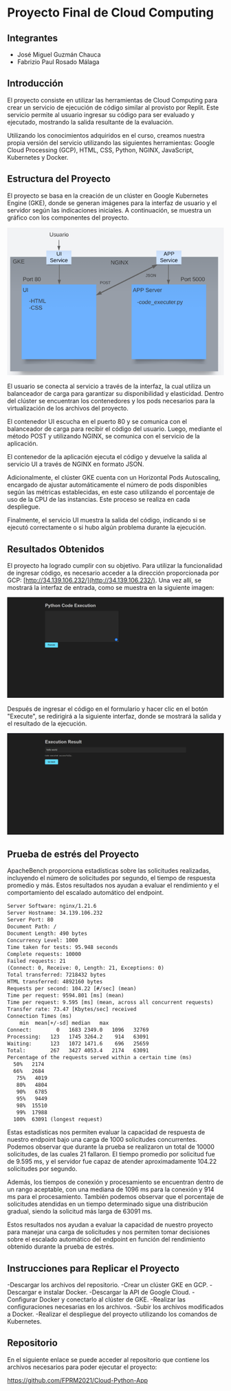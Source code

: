 # Proyecto Final de Cloud Computing
## Integrantes
- José Miguel Guzmán Chauca
- Fabrizio Paul Rosado Málaga

## Introducción
El proyecto consiste en utilizar las herramientas de Cloud Computing para crear un servicio de ejecución de código similar al provisto por Replit. Este servicio permite al usuario ingresar su código para ser evaluado y ejecutado, mostrando la salida resultante de la evaluación.

Utilizando los conocimientos adquiridos en el curso, creamos nuestra propia versión del servicio utilizando las siguientes herramientas: Google Cloud Processing (GCP), HTML, CSS, Python, NGINX, JavaScript, Kubernetes y Docker.

## Estructura del Proyecto
El proyecto se basa en la creación de un clúster en Google Kubernetes Engine (GKE), donde se generan imágenes para la interfaz de usuario y el servidor según las indicaciones iniciales. A continuación, se muestra un gráfico con los componentes del proyecto.

![Componentes del proyecto](componentes.png)

El usuario se conecta al servicio a través de la interfaz, la cual utiliza un balanceador de carga para garantizar su disponibilidad y elasticidad. Dentro del clúster se encuentran los contenedores y los pods necesarios para la virtualización de los archivos del proyecto.

El contenedor UI escucha en el puerto 80 y se comunica con el balanceador de carga para recibir el código del usuario. Luego, mediante el método POST y utilizando NGINX, se comunica con el servicio de la aplicación.

El contenedor de la aplicación ejecuta el código y devuelve la salida al servicio UI a través de NGINX en formato JSON.

Adicionalmente, el clúster GKE cuenta con un Horizontal Pods Autoscaling, encargado de ajustar automáticamente el número de pods disponibles según las métricas establecidas, en este caso utilizando el porcentaje de uso de la CPU de las instancias. Este proceso se realiza en cada despliegue.

Finalmente, el servicio UI muestra la salida del código, indicando si se ejecutó correctamente o si hubo algún problema durante la ejecución.

## Resultados Obtenidos
El proyecto ha logrado cumplir con su objetivo. Para utilizar la funcionalidad de ingresar código, es necesario acceder a la dirección proporcionada por GCP: [http://34.139.106.232/](http://34.139.106.232/). Una vez allí, se mostrará la interfaz de entrada, como se muestra en la siguiente imagen:

![Interfaz de entrada](entrada.png)

Después de ingresar el código en el formulario y hacer clic en el botón "Execute", se redirigirá a la siguiente interfaz, donde se mostrará la salida y el resultado de la ejecución.

![Interfaz de salida](salida.png)

## Prueba de estrés del Proyecto
ApacheBench proporciona estadísticas sobre las solicitudes realizadas, incluyendo el número de solicitudes por segundo, el tiempo de respuesta promedio y más. Estos resultados nos ayudan a evaluar el rendimiento y el comportamiento del escalado automático del endpoint.

```
Server Software: nginx/1.21.6
Server Hostname: 34.139.106.232
Server Port: 80
Document Path: /
Document Length: 490 bytes
Concurrency Level: 1000
Time taken for tests: 95.948 seconds
Complete requests: 10000
Failed requests: 21
(Connect: 0, Receive: 0, Length: 21, Exceptions: 0)
Total transferred: 7218432 bytes
HTML transferred: 4892160 bytes
Requests per second: 104.22 [#/sec] (mean)
Time per request: 9594.801 [ms] (mean)
Time per request: 9.595 [ms] (mean, across all concurrent requests)
Transfer rate: 73.47 [Kbytes/sec] received
Connection Times (ms)
    min  mean[+/-sd] median   max
Connect:        0   1683 2349.0   1096   32769
Processing:   123   1745 3264.2    914   63091
Waiting:      123   1072 1471.6    696   25659
Total:        267   3427 4053.4   2174   63091
Percentage of the requests served within a certain time (ms)
  50%   2174
  66%   2684
   75%   4019
   80%   4804
   90%   6785
   95%   9449
   98%  15510
   99%  17988
  100%  63091 (longest request)
```

Estas estadísticas nos permiten evaluar la capacidad de respuesta de nuestro endpoint bajo una carga de 1000 solicitudes concurrentes. Podemos observar que durante la prueba se realizaron un total de 10000 solicitudes, de las cuales 21 fallaron. El tiempo promedio por solicitud fue de 9.595 ms, y el servidor fue capaz de atender aproximadamente 104.22 solicitudes por segundo.

Además, los tiempos de conexión y procesamiento se encuentran dentro de un rango aceptable, con una mediana de 1096 ms para la conexión y 914 ms para el procesamiento. También podemos observar que el porcentaje de solicitudes atendidas en un tiempo determinado sigue una distribución gradual, siendo la solicitud más larga de 63091 ms.

Estos resultados nos ayudan a evaluar la capacidad de nuestro proyecto para manejar una carga de solicitudes y nos permiten tomar decisiones sobre el escalado automático del endpoint en función del rendimiento obtenido durante la prueba de estrés.

## Instrucciones para Replicar el Proyecto

-Descargar los archivos del repositorio.
-Crear un clúster GKE en GCP.
-Descargar e instalar Docker.
-Descargar la API de Google Cloud.
-Configurar Docker y conectarlo al clúster de GKE.
-Realizar las configuraciones necesarias en los archivos.
-Subir los archivos modificados a Docker.
-Realizar el despliegue del proyecto utilizando los comandos de Kubernetes.

## Repositorio
En el siguiente enlace se puede acceder al repositorio que contiene los archivos necesarios para poder ejecutar el proyecto:

https://github.com/FPRM2021/Cloud-Python-App
